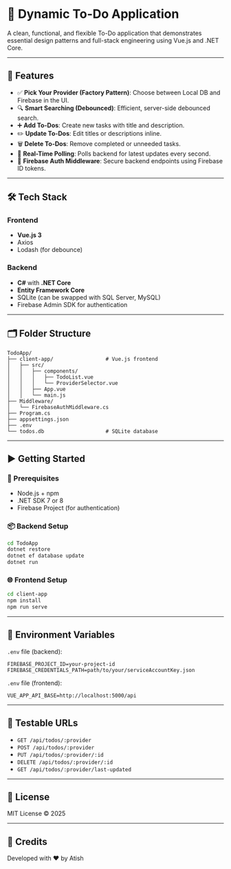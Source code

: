 
# 📝 Dynamic To-Do Application

A clean, functional, and flexible To-Do application that demonstrates essential design patterns and full-stack engineering using Vue.js and .NET Core.

---

## 🚀 Features

- ✅ **Pick Your Provider (Factory Pattern)**: Choose between Local DB and Firebase in the UI.
- 🔍 **Smart Searching (Debounced)**: Efficient, server-side debounced search.
- ➕ **Add To-Dos**: Create new tasks with title and description.
- ✏️ **Update To-Dos**: Edit titles or descriptions inline.
- 🗑️ **Delete To-Dos**: Remove completed or unneeded tasks.
- 📡 **Real-Time Polling**: Polls backend for latest updates every second.
- 🔐 **Firebase Auth Middleware**: Secure backend endpoints using Firebase ID tokens.

---

## 🛠️ Tech Stack

### Frontend
- **Vue.js 3**
- Axios
- Lodash (for debounce)

### Backend
- **C#** with **.NET Core**
- **Entity Framework Core**
- SQLite (can be swapped with SQL Server, MySQL)
- Firebase Admin SDK for authentication

---

## 🗂️ Folder Structure

```
TodoApp/
├── client-app/                 # Vue.js frontend
│   ├── src/
│   │   ├── components/
│   │   │   ├── TodoList.vue
│   │   │   └── ProviderSelector.vue
│   │   ├── App.vue
│   │   └── main.js
├── Middleware/
│   └── FirebaseAuthMiddleware.cs
├── Program.cs
├── appsettings.json
├── .env
└── todos.db                    # SQLite database
```

---

## ▶️ Getting Started

### 🔧 Prerequisites
- Node.js + npm
- .NET SDK 7 or 8
- Firebase Project (for authentication)

### 📦 Backend Setup

```bash
cd TodoApp
dotnet restore
dotnet ef database update
dotnet run
```

### 🌐 Frontend Setup

```bash
cd client-app
npm install
npm run serve
```

---

## 📌 Environment Variables

`.env` file (backend):
```
FIREBASE_PROJECT_ID=your-project-id
FIREBASE_CREDENTIALS_PATH=path/to/your/serviceAccountKey.json
```

`.env` file (frontend):
```
VUE_APP_API_BASE=http://localhost:5000/api
```

---

## 🧪 Testable URLs

- `GET /api/todos/:provider`
- `POST /api/todos/:provider`
- `PUT /api/todos/:provider/:id`
- `DELETE /api/todos/:provider/:id`
- `GET /api/todos/:provider/last-updated`

---

## 📄 License

MIT License © 2025

---

## 🙌 Credits

Developed with ❤️ by Atish
